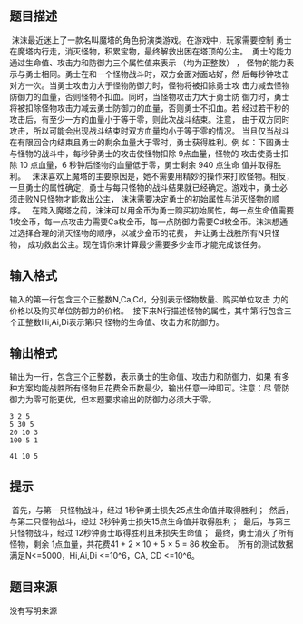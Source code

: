 


## 题目描述
 沫沫最近迷上了一款名叫魔塔的角色扮演类游戏。在游戏中，玩家需要控制
勇士在魔塔内行走，消灭怪物，积累宝物，最终解救出困在塔顶的公主。 
勇士的能力通过生命值、攻击力和防御力三个属性值来表示 （均为正整数） ，
怪物的能力表示与勇士相同。勇士在和一个怪物战斗时，双方会面对面站好，然
后每秒钟攻击对方一次。当勇士攻击力大于怪物防御力时，怪物将被扣除勇士攻
击力减去怪物防御力的血量，否则怪物不扣血。同时，当怪物攻击力大于勇士防
御力时，勇士将被扣除怪物攻击力减去勇士防御力的血量，否则勇士不扣血。若
经过若干秒的攻击后，有至少一方的血量小于等于零，则此次战斗结束。注意，
由于双方同时攻击，所以可能会出现战斗结束时双方血量均小于等于零的情况。
当且仅当战斗在有限回合内结束且勇士的剩余血量大于零时，勇士获得胜利。例
如：下图勇士与怪物的战斗中，每秒钟勇士的攻击使怪物扣除 9点血量，怪物的
攻击使勇士扣除 10 点血量，6 秒钟后怪物的血量低于零，勇士剩余 940 点生命
值并取得胜利。  
沫沫喜欢上魔塔的主要原因是，她不需要用精妙的操作来打败怪物。相反，
一旦勇士的属性确定，勇士与每只怪物的战斗结果就已经确定。游戏中，勇士必
须击败N只怪物才能救出公主， 沫沫需要决定勇士的初始属性与消灭怪物的顺序。  
在踏入魔塔之前，沫沫可以用金币为勇士购买初始属性，每一点生命值需要
1枚金币，每一点攻击力需要Ca枚金币，每一点防御力需要Cd枚金币。沫沫想通
过选择合理的消灭怪物的顺序，以减少金币的花费， 并让勇士战胜所有N只怪物，
成功救出公主。现在请你来计算最少需要多少金币才能完成该任务。 
## 输入格式
输入的第一行包含三个正整数N,Ca,Cd，分别表示怪物数量、购买单位攻击
力的价格以及购买单位防御力的价格。 
接下来N行描述怪物的属性，其中第i行包含三个正整数Hi,Ai,Di表示第i只
怪物的生命值、攻击力和防御力。 
## 输出格式
输出为一行，包含三个正整数，表示勇士的生命值、攻击力和防御力，如果
有多种方案均能战胜所有怪物且花费金币数最少，输出任意一种即可。注意：尽
管防御力为零可能更优，但本题要求输出的防御力必须大于零。 

```input1
3 2 5 
5 30 5 
20 10 3 
100 5 1 

```

```output1
41 10 5 
```

## 提示
 首先，与第一只怪物战斗，经过 1秒钟勇士损失25点生命值并取得胜利； 
然后，与第二只怪物战斗，经过 3秒钟勇士损失15点生命值并取得胜利； 
最后，与第三只怪物战斗，经过 12秒钟勇士取得胜利且未损失生命值； 
最终，勇士消灭了所有怪物，剩余 1点血量，共花费41 + 2 × 10 + 5 × 5 = 86
枚金币。 
所有的测试数据满足N<=5000，Hi,Ai,Di <=10^6，CA, CD <=10^6。
 
## 题目来源
没有写明来源


